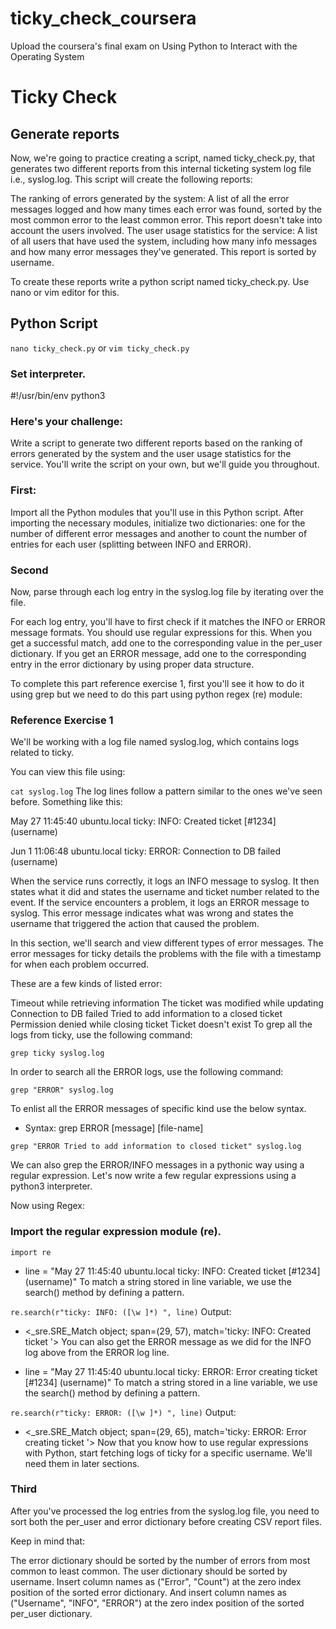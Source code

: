 # ticky_check_coursera
Upload the coursera's final exam on Using Python to Interact with the Operating System
# Ticky Check

## Generate reports

Now, we're going to practice creating a script, named ticky_check.py, that generates two different reports from this internal ticketing system log file i.e., syslog.log. This script will create the following reports:

The ranking of errors generated by the system: A list of all the error messages logged and how many times each error was found, sorted by the most common error to the least common error. This report doesn't take into account the users involved.
The user usage statistics for the service: A list of all users that have used the system, including how many info messages and how many error messages they've generated. This report is sorted by username.

To create these reports write a python script named ticky_check.py. Use nano or vim editor for this.

## Python Script

`nano ticky_check.py` or `vim ticky_check.py`

### Set interpreter.

#!/usr/bin/env python3

### Here's your challenge:

Write a script to generate two different reports based on the ranking of errors generated by the system and the user usage statistics for the service. You'll write the script on your own, but we'll guide you throughout.

### First:

Import all the Python modules that you'll use in this Python script. After importing the necessary modules, initialize two dictionaries: one for the number of different error messages and another to count the number of entries for each user (splitting between INFO and ERROR).

### Second

Now, parse through each log entry in the syslog.log file by iterating over the file.

For each log entry, you'll have to first check if it matches the INFO or ERROR message formats. You should use regular expressions for this. When you get a successful match, add one to the corresponding value in the per_user dictionary. If you get an ERROR message, add one to the corresponding entry in the error dictionary by using proper data structure.

To complete this part reference exercise 1, first you'll see it how to do it using grep but we need to do this part using python regex (re) module:

### Reference Exercise 1

We'll be working with a log file named syslog.log, which contains logs related to ticky.

You can view this file using:

`cat syslog.log`
The log lines follow a pattern similar to the ones we've seen before. Something like this:

May 27 11:45:40 ubuntu.local ticky: INFO: Created ticket [#1234] (username)

Jun 1 11:06:48 ubuntu.local ticky: ERROR: Connection to DB failed (username)

When the service runs correctly, it logs an INFO message to syslog. It then states what it did and states the username and ticket number related to the event. If the service encounters a problem, it logs an ERROR message to syslog. This error message indicates what was wrong and states the username that triggered the action that caused the problem.

In this section, we'll search and view different types of error messages. The error messages for ticky details the problems with the file with a timestamp for when each problem occurred.

These are a few kinds of listed error:

Timeout while retrieving information
The ticket was modified while updating
Connection to DB failed
Tried to add information to a closed ticket
Permission denied while closing ticket
Ticket doesn't exist
To grep all the logs from ticky, use the following command:

`grep ticky syslog.log`

In order to search all the ERROR logs, use the following command:

`grep "ERROR" syslog.log`

To enlist all the ERROR messages of specific kind use the below syntax.

- Syntax: grep ERROR [message] [file-name]

`grep "ERROR Tried to add information to closed ticket" syslog.log`

We can also grep the ERROR/INFO messages in a pythonic way using a regular expression. Let's now write a few regular expressions using a python3 interpreter.

Now using Regex:

### Import the regular expression module (re).

`import re`

- line = "May 27 11:45:40 ubuntu.local ticky: INFO: Created ticket [#1234] (username)"
  To match a string stored in line variable, we use the search() method by defining a pattern.

`re.search(r"ticky: INFO: ([\w ]*) ", line)`
Output:

- <\_sre.SRE_Match object; span=(29, 57), match='ticky: INFO: Created ticket '>
  You can also get the ERROR message as we did for the INFO log above from the ERROR log line.

- line = "May 27 11:45:40 ubuntu.local ticky: ERROR: Error creating ticket [#1234] (username)"
  To match a string stored in a line variable, we use the search() method by defining a pattern.

`re.search(r"ticky: ERROR: ([\w ]*) ", line)`
Output:

- <\_sre.SRE_Match object; span=(29, 65), match='ticky: ERROR: Error creating ticket '>
  Now that you know how to use regular expressions with Python, start fetching logs of ticky for a specific username. We'll need them in later sections.

### Third

After you've processed the log entries from the syslog.log file, you need to sort both the per_user and error dictionary before creating CSV report files.

Keep in mind that:

The error dictionary should be sorted by the number of errors from most common to least common.
The user dictionary should be sorted by username.
Insert column names as ("Error", "Count") at the zero index position of the sorted error dictionary. And insert column names as ("Username", "INFO", "ERROR") at the zero index position of the sorted per_user dictionary.
